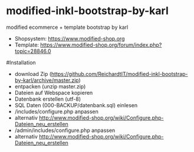 # modified-inkl-bootstrap-by-karl
modified ecommerce + template bootstrap by karl

* Shopsystem: https://www.modified-shop.org
* Template: https://www.modified-shop.org/forum/index.php?topic=28846.0

#Installation

* download Zip (https://github.com/ReichardtIT/modified-inkl-bootstrap-by-karl/archive/master.zip)
* entpacken (unzip master.zip)
* Dateien auf Webspace kopieren
* Datenbank erstellen (utf-8)
* SQL Daten (000-BACKUP/datenbank.sql) einlesen
* /includes/configure.php anpassen
 * alternativ http://www.modified-shop.org/wiki/Configure.php-Dateien_neu_erstellen
* /admin/includes/configure.php anpassen
 * alternativ http://www.modified-shop.org/wiki/Configure.php-Dateien_neu_erstellen

